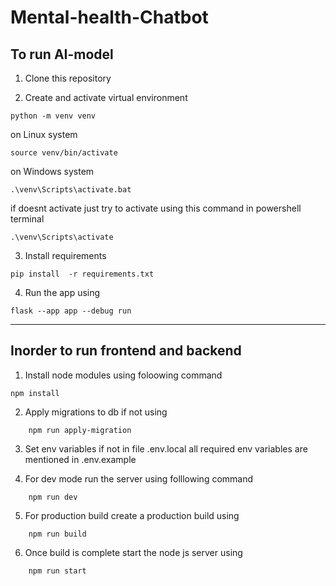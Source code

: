 # Mental-health-Chatbot

## To run AI-model

1. Clone this repository

2. Create and activate virtual environment

```
python -m venv venv
```

on Linux system

```
source venv/bin/activate
```

on Windows system

```
.\venv\Scripts\activate.bat
```

if doesnt activate just try to activate using this command in powershell terminal

```
.\venv\Scripts\activate
```

3. Install requirements

```
pip install  -r requirements.txt
```

4. Run the app using

```
flask --app app --debug run
```

---

## Inorder to run frontend and backend

1. Install node modules using foloowing command

```
npm install
```

2. Apply migrations to db if not using

```
    npm run apply-migration
```

3. Set env variables if not in file .env.local all required env variables are mentioned in .env.example

4. For dev mode run the server using folllowing command

```
    npm run dev
```

5. For production build create a production build using

```
    npm run build
```

6. Once build is complete start the node js server using

```
    npm run start
```
